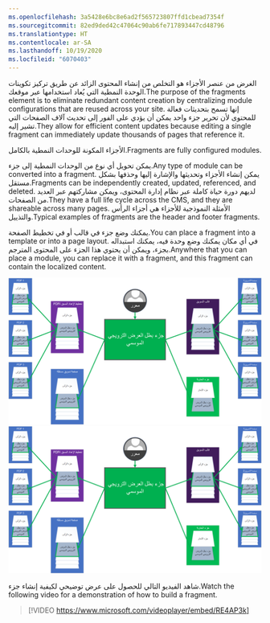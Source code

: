 ```yaml
---
ms.openlocfilehash: 3a5428e6bc8e6ad2f565723807ffd1cbead7354f
ms.sourcegitcommit: 82ed9ded42c47064c90ab6fe717893447cd48796
ms.translationtype: HT
ms.contentlocale: ar-SA
ms.lasthandoff: 10/19/2020
ms.locfileid: "6070403"
---
```

<span data-ttu-id="3749f-101">الغرض من عنصر الأجزاء هو التخلص من إنشاء المحتوى الزائد عن طريق تركيز تكوينات الوحدة النمطية التي يُعاد استخدامها عبر موقعك.</span><span class="sxs-lookup"><span data-stu-id="3749f-101">The purpose of the fragments element is to eliminate redundant content creation by centralizing module configurations that are reused across your site.</span></span> <span data-ttu-id="3749f-102">إنها تسمح بتحديثات فعالة للمحتوى لأن تحرير جزء واحد يمكن أن يؤدي على الفور إلى تحديث آلاف الصفحات التي تشير إليه.</span><span class="sxs-lookup"><span data-stu-id="3749f-102">They allow for efficient content updates because editing a single fragment can immediately update thousands of pages that reference it.</span></span>

<span data-ttu-id="3749f-103">الأجزاء المكونة للوحدات النمطية بالكامل.</span><span class="sxs-lookup"><span data-stu-id="3749f-103">Fragments are fully configured modules.</span></span> 

<span data-ttu-id="3749f-104">يمكن تحويل أي نوع من الوحدات النمطية إلى جزء.</span><span class="sxs-lookup"><span data-stu-id="3749f-104">Any type of module can be converted into a fragment.</span></span> <span data-ttu-id="3749f-105">يمكن إنشاء الأجزاء وتحديثها والإشارة إليها وحذفها بشكل مستقل.</span><span class="sxs-lookup"><span data-stu-id="3749f-105">Fragments can be independently created, updated, referenced, and deleted.</span></span> <span data-ttu-id="3749f-106">لديهم دورة حياة كاملة عبر نظام إدارة المحتوى، ويمكن مشاركتهم عبر العديد من الصفحات.</span><span class="sxs-lookup"><span data-stu-id="3749f-106">They have a full life cycle across the CMS, and they are shareable across many pages.</span></span> <span data-ttu-id="3749f-107">الأمثلة النموذجية للأجزاء هي أجزاء الرأس والتذييل.</span><span class="sxs-lookup"><span data-stu-id="3749f-107">Typical examples of fragments are the header and footer fragments.</span></span> 

<span data-ttu-id="3749f-108">يمكنك وضع جزء في قالب أو في تخطيط الصفحة.</span><span class="sxs-lookup"><span data-stu-id="3749f-108">You can place a fragment into a template or into a page layout.</span></span> <span data-ttu-id="3749f-109">في أي مكان يمكنك وضع وحدة فيه، يمكنك استبداله بجزء، ويمكن أن يحتوي هذا الجزء على المحتوى المترجم.</span><span class="sxs-lookup"><span data-stu-id="3749f-109">Anywhere that you can place a module, you can replace it with a fragment, and this fragment can contain the localized content.</span></span>

<span data-ttu-id="3749f-110">[ ![صورة هيكل واستخدام والأجزاء](../media/fragments-diagram.png) ](../media/fragments-diagram.png#lightbox)</span><span class="sxs-lookup"><span data-stu-id="3749f-110">[ ![Image of the structure and use of fragments](../media/fragments-diagram.png) ](../media/fragments-diagram.png#lightbox)</span></span>
 
<span data-ttu-id="3749f-111">شاهد الفيديو التالي للحصول على عرض توضيحي لكيفية إنشاء جزء.</span><span class="sxs-lookup"><span data-stu-id="3749f-111">Watch the following video for a demonstration of how to build a fragment.</span></span>

> [!VIDEO https://www.microsoft.com/videoplayer/embed/RE4AP3k]
